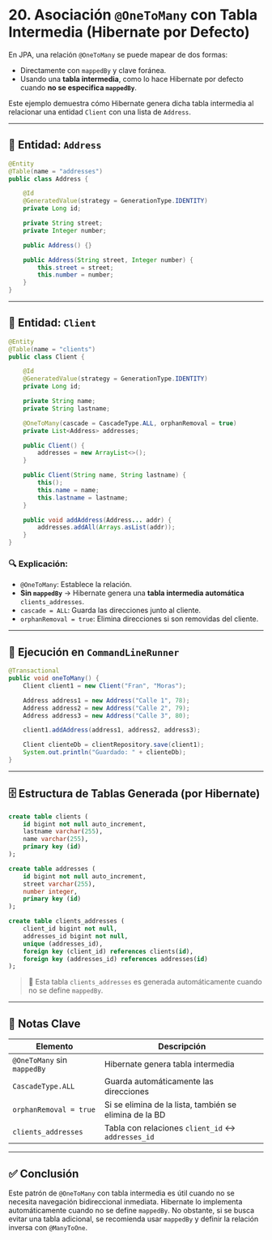 # 20. Asociación `@OneToMany` con Tabla Intermedia (Hibernate por Defecto)

En JPA, una relación `@OneToMany` se puede mapear de dos formas:
- Directamente con `mappedBy` y clave foránea.
- Usando una **tabla intermedia**, como lo hace Hibernate por defecto cuando **no se especifica `mappedBy`**.

Este ejemplo demuestra cómo Hibernate genera dicha tabla intermedia al relacionar una entidad `Client` con una lista de `Address`.

---

## 🧩 Entidad: `Address`

```java
@Entity
@Table(name = "addresses")
public class Address {

    @Id
    @GeneratedValue(strategy = GenerationType.IDENTITY)
    private Long id;

    private String street;
    private Integer number;

    public Address() {}

    public Address(String street, Integer number) {
        this.street = street;
        this.number = number;
    }
}
```

---

## 🧾 Entidad: `Client`

```java
@Entity
@Table(name = "clients")
public class Client {

    @Id
    @GeneratedValue(strategy = GenerationType.IDENTITY)
    private Long id;

    private String name;
    private String lastname;

    @OneToMany(cascade = CascadeType.ALL, orphanRemoval = true)
    private List<Address> addresses;

    public Client() {
        addresses = new ArrayList<>();
    }

    public Client(String name, String lastname) {
        this();
        this.name = name;
        this.lastname = lastname;
    }

    public void addAddress(Address... addr) {
        addresses.addAll(Arrays.asList(addr));
    }
}
```

### 🔍 Explicación:

* `@OneToMany`: Establece la relación.
* **Sin `mappedBy`** → Hibernate genera una **tabla intermedia automática** `clients_addresses`.
* `cascade = ALL`: Guarda las direcciones junto al cliente.
* `orphanRemoval = true`: Elimina direcciones si son removidas del cliente.

---

## 🧪 Ejecución en `CommandLineRunner`

```java
@Transactional
public void oneToMany() {
    Client client1 = new Client("Fran", "Moras");

    Address address1 = new Address("Calle 1", 78);
    Address address2 = new Address("Calle 2", 79);
    Address address3 = new Address("Calle 3", 80);

    client1.addAddress(address1, address2, address3);

    Client clienteDb = clientRepository.save(client1);
    System.out.println("Guardado: " + clienteDb);
}
```

---

## 🗄️ Estructura de Tablas Generada (por Hibernate)

```sql
create table clients (
    id bigint not null auto_increment,
    lastname varchar(255),
    name varchar(255),
    primary key (id)
);

create table addresses (
    id bigint not null auto_increment,
    street varchar(255),
    number integer,
    primary key (id)
);

create table clients_addresses (
    client_id bigint not null,
    addresses_id bigint not null,
    unique (addresses_id),
    foreign key (client_id) references clients(id),
    foreign key (addresses_id) references addresses(id)
);
```

> 📌 Esta tabla `clients_addresses` es generada automáticamente cuando no se define `mappedBy`.

---

## 📌 Notas Clave

| Elemento                    | Descripción                                            |
| --------------------------- | ------------------------------------------------------ |
| `@OneToMany` sin `mappedBy` | Hibernate genera tabla intermedia                      |
| `CascadeType.ALL`           | Guarda automáticamente las direcciones                 |
| `orphanRemoval = true`      | Si se elimina de la lista, también se elimina de la BD |
| `clients_addresses`         | Tabla con relaciones `client_id` ↔ `addresses_id`      |

---

## ✅ Conclusión

Este patrón de `@OneToMany` con tabla intermedia es útil cuando no se necesita navegación bidireccional inmediata. Hibernate lo implementa automáticamente cuando no se define `mappedBy`. No obstante, si se busca evitar una tabla adicional, se recomienda usar `mappedBy` y definir la relación inversa con `@ManyToOne`.
